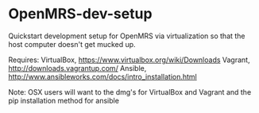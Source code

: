 OpenMRS-dev-setup
=================

Quickstart development setup for OpenMRS via virtualization so that the host computer doesn't get mucked up.

Requires:
VirtualBox, https://www.virtualbox.org/wiki/Downloads
Vagrant, http://downloads.vagrantup.com/
Ansible, http://www.ansibleworks.com/docs/intro_installation.html

Note: OSX users will want to the dmg's for VirtualBox and Vagrant and the pip installation method for ansible
